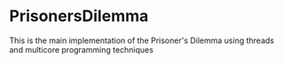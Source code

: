 # PrisonersDilemma
This is the main implementation of the Prisoner's Dilemma using threads and multicore programming techniques
